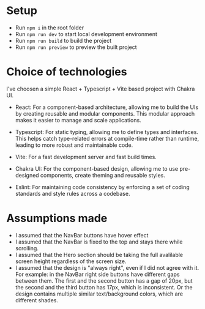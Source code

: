 # Setup

- Run `npm i` in the root folder
- Run `npm run dev` to start local development environment
- Run `npm run build` to build the project
- Run `npm run preview` to preview the built project

# Choice of technologies

I've choosen a simple React + Typescript + Vite based project with Chakra UI.

- React: For a component-based architecture, allowing me to build the UIs by creating reusable and modular components. This modular approach makes it easier to manage and scale applications.

- Typescript: For static typing, allowing me to define types and interfaces. This helps catch type-related errors at compile-time rather than runtime, leading to more robust and maintainable code.

- Vite: For a fast development server and fast build times.

- Chakra UI: For the component-based design, allowing me to use pre-designed components, create theming and reusable styles.

- Eslint: For maintaining code consistency by enforcing a set of coding standards and style rules across a codebase.

# Assumptions made

- I assumed that the NavBar buttons have hover effect
- I assumed that the NavBar is fixed to the top and stays there while scrolling.
- I assumed that the Hero section should be taking the full avalilable screen height regardless of the screen size.
- I assumed that the design is "always right", even if I did not agree with it. For example: in the NavBar right side buttons have different gaps between them. The first and the second button has a gap of 20px, but the second and the third button has 17px, which is inconsistent. Or the design contains multiple similar text/background colors, which are different shades.
